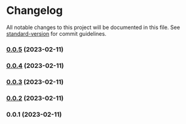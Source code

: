 # Changelog

All notable changes to this project will be documented in this file. See [standard-version](https://github.com/conventional-changelog/standard-version) for commit guidelines.

### [0.0.5](https://github.com/tkottke90/svg-path-gen/compare/v0.0.4...v0.0.5) (2023-02-11)

### [0.0.4](https://github.com/tkottke90/svg-path-gen/compare/v0.0.3...v0.0.4) (2023-02-11)

### [0.0.3](https://github.com/tkottke90/svg-path-gen/compare/v0.0.2...v0.0.3) (2023-02-11)

### [0.0.2](https://github.com/tkottke90/svg-path-gen/compare/v0.0.1...v0.0.2) (2023-02-11)

### 0.0.1 (2023-02-11)
